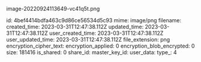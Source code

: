 image-20220924113649-vc41q5t.png

id: 4bef4414bdfa463c9d86ce56534d5c93
mime: image/png
filename: 
created_time: 2023-03-31T12:47:38.112Z
updated_time: 2023-03-31T12:47:38.112Z
user_created_time: 2023-03-31T12:47:38.112Z
user_updated_time: 2023-03-31T12:47:38.112Z
file_extension: png
encryption_cipher_text: 
encryption_applied: 0
encryption_blob_encrypted: 0
size: 181416
is_shared: 0
share_id: 
master_key_id: 
user_data: 
type_: 4